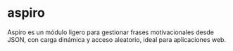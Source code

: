 # aspiro
Aspiro es un módulo ligero para gestionar frases motivacionales desde JSON, con carga dinámica y acceso aleatorio, ideal para aplicaciones web.
